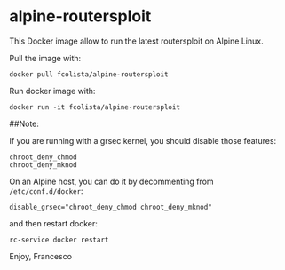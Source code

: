 # alpine-routersploit

This Docker image allow to run the latest routersploit on Alpine Linux.

Pull the image with:

```
docker pull fcolista/alpine-routersploit
```

Run docker image with:
```
docker run -it fcolista/alpine-routersploit
```

##Note:

If you are running with a grsec kernel, you should disable those features:
```
chroot_deny_chmod
chroot_deny_mknod
```
On an Alpine host, you can do it by decommenting from ```/etc/conf.d/docker```:

```
disable_grsec="chroot_deny_chmod chroot_deny_mknod"
```
and then restart docker:
```
rc-service docker restart
```
Enjoy,
Francesco
